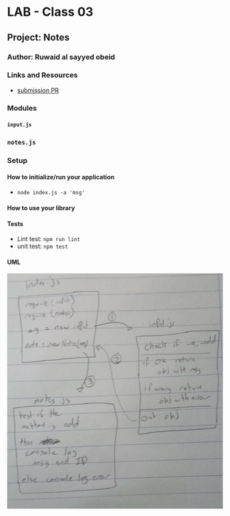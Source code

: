 # LAB - Class 03

## Project: Notes

### Author: Ruwaid al sayyed obeid

### Links and Resources

- [submission PR](https://github.com/ruwaid-401-advanced-javascript/notes/pull/3)


### Modules
#### `input.js`
### `notes.js`

### Setup

#### How to initialize/run your application 

- `node index.js -a 'msg'`

#### How to use your library 
#### Tests
- Lint test: `npm run lint`
- unit test: `npm test`

#### UML

![UML Diagram](./assets/whiteBoard-class-01.jpeg)
